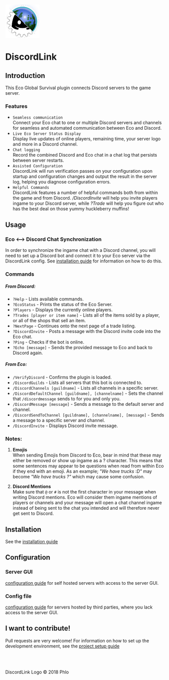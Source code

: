 ![DiscordLink Logo](images/DiscordLinkLogo_Nameless_Small.png)
# DiscordLink

## Introduction

This Eco Global Survival plugin connects Discord servers to the game server.

### Features
* `Seamless communication`  
Connect your Eco chat to one or multiple Discord servers and channels for seamless and automated communication between Eco and Discord.
* `Live Eco Server Status Display`  
Display live updates of online players, remaining time, your server logo and more in a Discord channel.
* `Chat logging`  
Record the combined Discord and Eco chat in a chat log that persists between server restarts.
* `Assisted Configuration`  
DiscordLink will run verification passes on your configuration upon startup and configuration changes and output the result in the server log, helping you diagnose configuration errors.
* `Helpful Commands`  
DiscordLink features a number of helpful commands both from within the game and from Discord.
_/DiscordInvite_ will help you invite players ingame to your Discord server, while _?Trade_ will help you figure out who has the best deal on those yummy 
huckleberry muffins!

## Usage

### Eco <--> Discord Chat Synchronization
In order to synchronize the ingame chat with a Discord channel, you will need to set up a Discord bot and connect it to your Eco server via the DiscordLink config.
See [installation guide](Installation.md) for information on how to do this.

### Commands
##### From Discord:
* `?Help` - Lists available commands.
* `?EcoStatus` - Prints the status of the Eco Server.
* `?Players` - Displays the currently online players.
* `?Trades [player or item name]` - Lists all of the items sold by a player, or all of the shops that sell an item.
* `?NextPage` - Continues onto the next page of a trade listing.
* `?DiscordInvite` - Posts a message with the Discord invite code into the Eco chat.
* `?Ping` - Checks if the bot is online.
* `?Echo [message]` - Sends the provided message to Eco and back to Discord again.

##### From Eco:
* `/VerifyDiscord` - Confirms the plugin is loaded.
* `/DiscordGuilds` - Lists all servers that this bot is connected to.
* `/DiscordChannels [guildname]` - Lists all channels in a specific server.
* `/DiscordDefaultChannel [guildname], [channelname]` - Sets the channel that `/discordmessage` sends to for you and only you.
* `/DiscordMessage [message]` - Sends a message to the default server and channel.
* `/DiscordSendToChannel [guildname], [channelname], [message]` - Sends a message to a specific server and channel.
* `/DiscordInvite` - Displays Discord invite message.

### Notes:
1. **Emojis**  
When sending Emojis from Discord to Eco, bear in mind that these may either be removed or show up ingame as a ? character.
This means that some sentences may appear to be questions when read from within Eco if they end with an emoji.
As an example; _"We have trucks :D"_ may become _"We have trucks ?"_ which may cause some confusion.

2. **Discord Mentions**  
Make sure that `@` or `#` is not the first character in your message when writing Discord mentions.
Eco will consider them ingame mentions of players or channels and your message will open a chat channel ingame instead of being sent to the chat you intended and will therefore never get sent to Discord.

## Installation

See the [installation guide](Installation.md)

## Configuration

### Server GUI
[configuration guide](ConfigurationGUI.md) for self hosted servers with access to the server GUI.

### Config file
[configuration guide](ConfigurationNoGUI.md) for servers hosted by third parties, where you lack access to the server GUI.

## I want to contribute!

Pull requests are very welcome!
For information on how to set up the development environment, see the [project setup guide](ProjectSetup.md)

\
\
\
DiscordLink Logo &copy; 2018 Phlo
